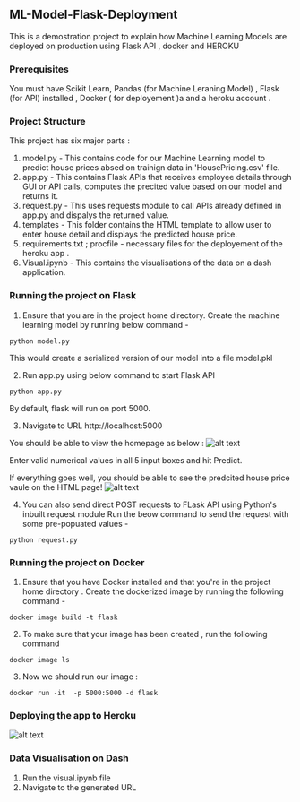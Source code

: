 ## ML-Model-Flask-Deployment
This is a demostration project to explain how Machine Learning Models are deployed on production using Flask API , docker and HEROKU 

### Prerequisites
You must have Scikit Learn, Pandas (for Machine Leraning Model) , Flask (for API) installed , Docker ( for deployement )a and a heroku account .

### Project Structure
This project has six major parts :
1. model.py - This contains code for our Machine Learning model to predict house prices absed on trainign data in 'HousePricing.csv' file.
2. app.py - This contains Flask APIs that receives employee details through GUI or API calls, computes the precited value based on our model and returns it.
3. request.py - This uses requests module to call APIs already defined in app.py and dispalys the returned value.
4. templates - This folder contains the HTML template to allow user to enter house detail and displays the predicted house price.
5. requirements.txt ; procfile - necessary files for the deployement of the heroku app .
6. Visual.ipynb - This contains the visualisations of the data on a dash application.

### Running the project on Flask
1. Ensure that you are in the project home directory. Create the machine learning model by running below command -
```
python model.py
```
This would create a serialized version of our model into a file model.pkl

2. Run app.py using below command to start Flask API
```
python app.py
```
By default, flask will run on port 5000.

3. Navigate to URL http://localhost:5000

You should be able to view the homepage as below :
![alt text](https://user-images.githubusercontent.com/77074782/106214031-3f69fd00-61ce-11eb-9c69-4ee17812be35.PNG)

Enter valid numerical values in all 5 input boxes and hit Predict.

If everything goes well, you should  be able to see the predcited house price vaule on the HTML page!
![alt text](http://www.thepythonblog.com/wp-content/uploads/2019/02/Result.png)

4. You can also send direct POST requests to FLask API using Python's inbuilt request module
Run the beow command to send the request with some pre-popuated values -
```
python request.py
```

### Running the project on Docker 
1. Ensure that you have Docker installed and that you're in the project home directory . Create the dockerized image by running the following command -
```
docker image build -t flask
```
2. To make sure that your image has been created , run the following command 
```
docker image ls 
```
3. Now we should run our image :
```
docker run -it  -p 5000:5000 -d flask 
```


### Deploying the app to Heroku 
![alt text](https://user-images.githubusercontent.com/77074782/106214837-eef39f00-61cf-11eb-9cad-7f421d3662d6.PNG)

### Data Visualisation on Dash 
1. Run the visual.ipynb file
2. Navigate to the generated URL 
